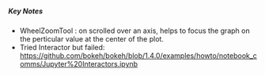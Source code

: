 ##### Key Notes 

* WheelZoomTool : on scrolled over an axis, helps to focus the graph on the perticular value at the center of the plot.
* Tried Interactor but failed: https://github.com/bokeh/bokeh/blob/1.4.0/examples/howto/notebook_comms/Jupyter%20Interactors.ipynb
